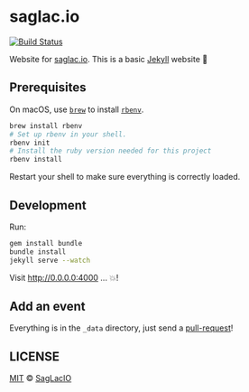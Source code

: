 # saglac.io

[![Build Status](https://travis-ci.org/saglacio/saglac.io.svg?branch=master)](https://travis-ci.org/saglacio/saglac.io)

Website for [saglac.io](https://saglac.io). This is a basic [Jekyll](https://jekyllrb.com/) website :rocket:

## Prerequisites

On macOS, use [`brew`](https://brew.sh/index_fr) to install [`rbenv`](https://github.com/rbenv/rbenv).

```bash
brew install rbenv
# Set up rbenv in your shell.
rbenv init
# Install the ruby version needed for this project
rbenv install
```

Restart your shell to make sure everything is correctly loaded.

## Development

Run:

```bash
gem install bundle
bundle install
jekyll serve --watch
```

Visit http://0.0.0.0:4000 ... :boom:!

## Add an event

Everything is in the `_data` directory, just send a [pull-request](https://github.com/saglacio/saglac.io/pulls)!

## LICENSE

[MIT](LICENSE.md) © [SagLacIO](https://saglac.io)
